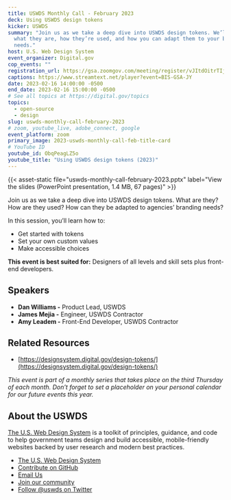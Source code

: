 ```yaml
---
title: USWDS Monthly Call - February 2023
deck: Using USWDS design tokens
kicker: USWDS
summary: "Join us as we take a deep dive into USWDS design tokens. We’ll cover:
  what they are, how they’re used, and how you can adapt them to your branding
  needs."
host: U.S. Web Design System
event_organizer: Digital.gov
cop_events: ""
registration_url: https://gsa.zoomgov.com/meeting/register/vJItdOitrTIjG0pADR0k0Ij_xeiSBknpJyE
captions: https://www.streamtext.net/player?event=BIS-GSA-JY
date: 2023-02-16 14:00:00 -0500
end_date: 2023-02-16 15:00:00 -0500
# See all topics at https://digital.gov/topics
topics:
  - open-source
  - design
slug: uswds-monthly-call-february-2023
# zoom, youtube_live, adobe_connect, google
event_platform: zoom
primary_image: 2023-uswds-monthly-call-feb-title-card
# YouTube ID
youtube_id: ObqPeagLZ5o
youtube_title: "Using USWDS design tokens (2023)"
---
```


{{< asset-static file="uswds-monthly-call-february-2023.pptx" label="View the slides (PowerPoint presentation, 1.4 MB, 67 pages)" >}}

Join us as we take a deep dive into USWDS design tokens. What are they? How are they used? How can they be adapted to agencies’ branding needs?

In this session, you’ll learn how to: 

* Get started with tokens
* Set your own custom values
* Make accessible choices


**This event is best suited for:** Designers of all levels and skill sets plus front-end developers.

## Speakers

* **Dan Williams -** Product Lead, USWDS
* **James Mejia -** Engineer, USWDS Contractor
* **Amy Leadem -** Front-End Developer, USWDS Contractor

## Related Resources
* [https://designsystem.digital.gov/design-tokens/](https://designsystem.digital.gov/design-tokens/)


*This event is part of a monthly series that takes place on the third Thursday of each month. Don’t forget to set a placeholder on your personal calendar for our future events this year.*

## About the USWDS

[The U.S. Web Design System](https://designsystem.digital.gov/) is a toolkit of principles, guidance, and code to help government teams design and build accessible, mobile-friendly websites backed by user research and modern best practices.

* [The U.S. Web Design System](https://designsystem.digital.gov/)
* [Contribute on GitHub](https://github.com/uswds/uswds/issues)
* [Email Us](mailto:uswds@support.digitalgov.gov)
* [Join our community](https://digital.gov/communities/uswds/)
* [Follow @uswds on Twitter](https://twitter.com/uswds)
